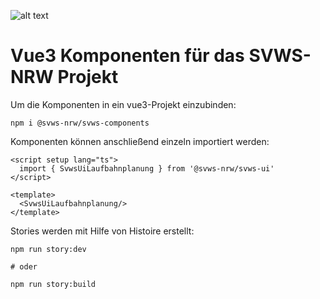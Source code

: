 ![alt text](https://user-images.githubusercontent.com/34127980/92908354-71004880-f426-11ea-99ca-9ce758d20c7b.png)

# Vue3 Komponenten für das SVWS-NRW Projekt


Um die Komponenten in ein vue3-Projekt einzubinden:

    npm i @svws-nrw/svws-components

Komponenten können anschließend einzeln importiert werden:

```vue
<script setup lang="ts">
  import { SvwsUiLaufbahnplanung } from '@svws-nrw/svws-ui'
</script>

<template>
  <SvwsUiLaufbahnplanung/>
</template>
```

Stories werden mit Hilfe von Histoire erstellt:

```
npm run story:dev

# oder

npm run story:build
````
